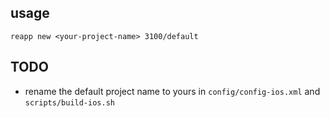 
## usage

~~~
reapp new <your-project-name> 3100/default
~~~

## TODO

* rename the default project name to yours in `config/config-ios.xml` and `scripts/build-ios.sh`
